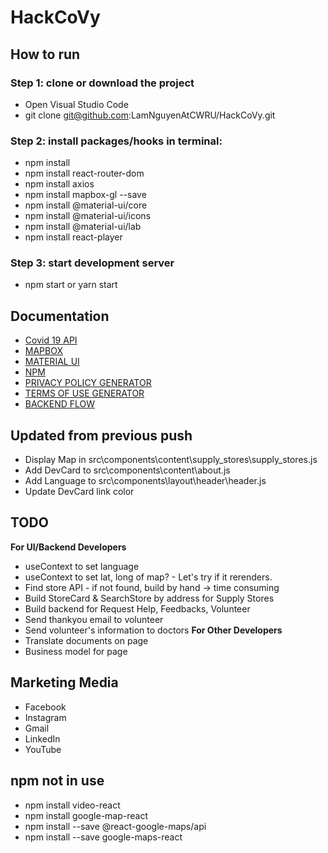 # HackCoVy
## How to run
### Step 1: clone or download the project
* Open Visual Studio Code
* git clone git@github.com:LamNguyenAtCWRU/HackCoVy.git
### Step 2: install packages/hooks in terminal: 
* npm install
* npm install react-router-dom
* npm install axios
* npm install mapbox-gl --save
* npm install @material-ui/core 
* npm install @material-ui/icons
* npm install @material-ui/lab
* npm install react-player
### Step 3: start development server
* npm start or yarn start

## Documentation
* [Covid 19 API](https://corona.lmao.ninja/v2/countries)
* [MAPBOX](https://www.mapbox.com/)
* [MATERIAL UI](https://material-ui.com/)
* [NPM](https://www.npmjs.com/)
* [PRIVACY POLICY GENERATOR](https://www.privacypolicygenerator.info/)
* [TERMS OF USE GENERATOR](https://www.termsofusegenerator.net/)
* [BACKEND FLOW](https://www.lucidchart.com/invitations/accept/266989db-b767-4300-afff-91cdef6bbff7)

## Updated from previous push
* Display Map in src\components\content\supply_stores\supply_stores.js
* Add DevCard to src\components\content\about.js
* Add Language to src\components\layout\header\header.js
* Update DevCard link color

## TODO
**For UI/Backend Developers**
* useContext to set language
* useContext to set lat, long of map? - Let's try if it rerenders.
* Find store API - if not found, build by hand -> time consuming
* Build StoreCard & SearchStore by address for Supply Stores
* Build backend for Request Help, Feedbacks, Volunteer
* Send thankyou email to volunteer
* Send volunteer's information to doctors 
**For Other Developers**
* Translate documents on page
* Business model for page

## Marketing Media
* Facebook
* Instagram
* Gmail
* LinkedIn
* YouTube

## npm not in use
* npm install video-react
* npm install google-map-react 
* npm install --save @react-google-maps/api 
* npm install --save google-maps-react 


